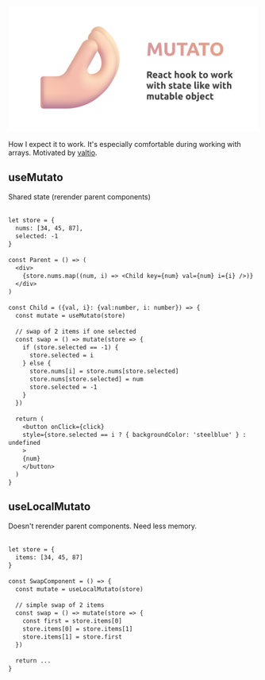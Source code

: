 ![](assets/mutato-github.png)

How I expect it to work. It's especially comfortable during working with arrays. Motivated by [valtio](https://github.com/pmndrs/valtio).


## useMutato
Shared state (rerender parent components)

```tsx

let store = {
  nums: [34, 45, 87],
  selected: -1
}

const Parent = () => (
  <div>
    {store.nums.map((num, i) => <Child key={num} val={num} i={i} />)}
  </div>
)

const Child = ({val, i}: {val:number, i: number}) => {
  const mutate = useMutato(store)

  // swap of 2 items if one selected
  const swap = () => mutate(store => {
    if (store.selected == -1) {
      store.selected = i
    } else {
      store.nums[i] = store.nums[store.selected]
      store.nums[store.selected] = num
      store.selected = -1
    }
  })

  return (
    <button onClick={click}
    style={store.selected == i ? { backgroundColor: 'steelblue' } : undefined
    >
    {num}
    </button>
  )
}

```

## useLocalMutato
Doesn't rerender parent components. Need less memory.

```tsx

let store = {
  items: [34, 45, 87]
}

const SwapComponent = () => {
  const mutate = useLocalMutato(store)

  // simple swap of 2 items
  const swap = () => mutate(store => {
    const first = store.items[0]
    store.items[0] = store.items[1]
    store.items[1] = store.first
  })

  return ...
}

```